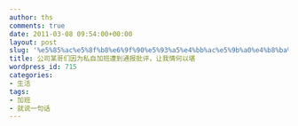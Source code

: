 ```yaml
---
author: ths
comments: true
date: 2011-03-08 09:54:00+00:00
layout: post
slug: '%e5%85%ac%e5%8f%b8%e6%9f%90%e5%93%a5%e4%bb%ac%e5%9b%a0%e4%b8%ba%e7%a7%81%e8%87%aa%e5%8a%a0%e7%8f%ad%e9%81%ad%e5%88%b0%e9%80%9a%e6%8a%a5%e6%89%b9%e8%af%84%ef%bc%8c%e8%ae%a9%e6%88%91%e6%83%85%e4%bd%95'
title: 公司某哥们因为私自加班遭到通报批评，让我情何以堪
wordpress_id: 715
categories:
- 生活
tags:
- 加班
- 就说一句话
---
```




